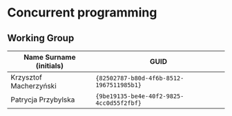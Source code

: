 # Concurrent programming

## Working Group

| Name Surname (initials) | GUID                                     |
| ----------------------- | ---------------------------------------- |
| Krzysztof Macherzyński  | `{82502787-b80d-4f6b-8512-1967511985b1}` |
| Patrycja Przybylska     | `{9be19135-be4e-40f2-9825-4cc0d55f2fbf}` |